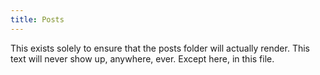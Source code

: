 ```yaml
---
title: Posts
---
```


This exists solely to ensure that the posts folder will actually render. This text will never show up, anywhere, ever. Except here, in this file.